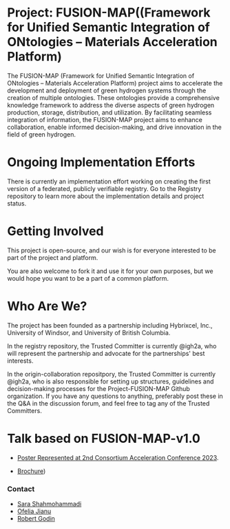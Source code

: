 # Project: FUSION-MAP((Framework for Unified Semantic Integration of ONtologies – Materials Acceleration Platform)

The FUSION-MAP (Framework for Unified Semantic Integration of ONtologies – Materials Acceleration Platform) project aims to accelerate the development and deployment of green hydrogen systems through the creation of multiple ontologies. These ontologies provide a comprehensive knowledge framework to address the diverse aspects of green hydrogen production, storage, distribution, and utilization. By facilitating seamless integration of information, the FUSION-MAP project aims to enhance collaboration, enable informed decision-making, and drive innovation in the field of green hydrogen. 

# Ongoing Implementation Efforts

There is currently an implementation effort working on creating the first version of a federated, publicly verifiable registry. Go to the Registry repository to learn more about the implementation details and project status.

# Getting Involved

This project is open-source, and our wish is for everyone interested to be part of the project and platform.

You are also welcome to fork it and use it for your own purposes, but we would hope you want to be a part of a common platform.



# Who Are We?

The project has been founded as a partnership including Hybrixcel, Inc., University of Windsor, and University of British Columbia.

In the registry repository, the Trusted Committer is currently @igh2a, who will represent the partnership and advocate for the partnerships' best interests.

In the origin-collaboration repositpory, the Trusted Committer is currently @igh2a, who is also responsible for setting up structures, guidelines and decision-making processes for the Project-FUSION-MAP Github organization. If you have any questions to anything, preferably post these in the Q&A in the discussion forum, and feel free to tag any of the Trusted Committers.

# Talk based on FUSION-MAP-v1.0
* [Poster Represented at 2nd Consortium Acceleration Conference 2023](https://igh2a.org/wp-content/uploads/2023/08/IGH2A-Poster-.pdf).

* [Brochure](https://igh2a.org/wp-content/uploads/2023/08/Brochure-Bi-fold-11x8.5-in.mp4))


### Contact

* [Sara Shahmohammadi](https:/https://www.hybrixcel.com/leadership)
* [Ofelia Jianu](https://https://www.intelligentfuelsandenergy.com/ofelia-a-jianu)
* [Robert Godin](https://https://chemistry.ok.ubc.ca/about/contact/robert-godin)
